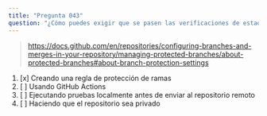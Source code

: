 ```yaml
---
title: "Pregunta 043"
question: "¿Cómo puedes exigir que se pasen las verificaciones de estado antes de fusionar un pull request en la rama `main`?"
---
```



> https://docs.github.com/en/repositories/configuring-branches-and-merges-in-your-repository/managing-protected-branches/about-protected-branches#about-branch-protection-settings
1. [x] Creando una regla de protección de ramas
1. [ ] Usando GitHub Actions
1. [ ] Ejecutando pruebas localmente antes de enviar al repositorio remoto
1. [ ] Haciendo que el repositorio sea privado
